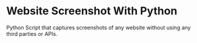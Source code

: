 # Website Screenshot With Python
Python Script that captures screenshots of any website without using any third parties or APIs.
